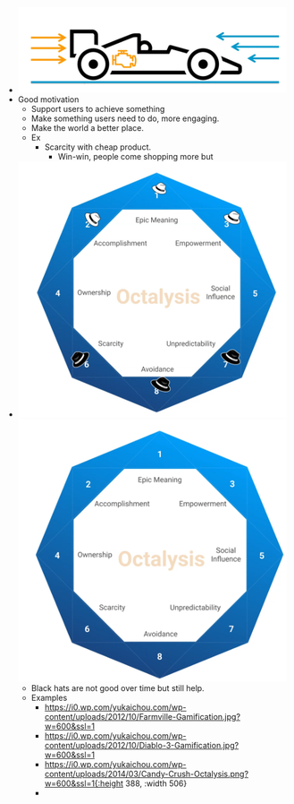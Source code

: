- ![image.png](../assets/image_1674739559583_0.png)
- Good motivation
	- Support users to achieve something
	- Make something users need to do, more engaging.
	- Make the world a better place.
	- Ex
		- Scarcity with cheap product.
			- Win-win, people come shopping more but
- ![image.png](../assets/image_1674739660655_0.png) ![image.png](../assets/image_1674739575221_0.png)
	- Black hats are not good over time but still help.
	- Examples
		- https://i0.wp.com/yukaichou.com/wp-content/uploads/2012/10/Farmville-Gamification.jpg?w=600&ssl=1
		- https://i0.wp.com/yukaichou.com/wp-content/uploads/2012/10/Diablo-3-Gamification.jpg?w=600&ssl=1
		- https://i0.wp.com/yukaichou.com/wp-content/uploads/2014/03/Candy-Crush-Octalysis.png?w=600&ssl=1{:height 388, :width 506}
		-